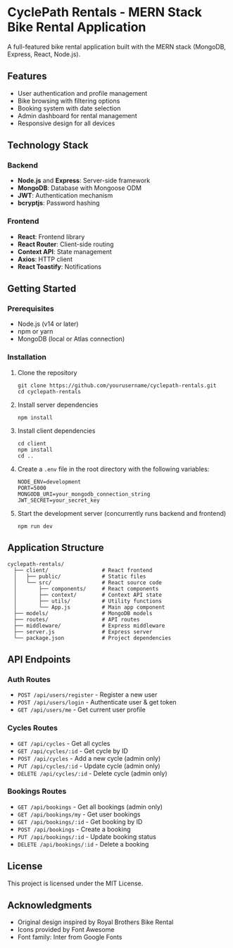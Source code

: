 # CyclePath Rentals - MERN Stack Bike Rental Application

A full-featured bike rental application built with the MERN stack (MongoDB, Express, React, Node.js).

## Features

- User authentication and profile management
- Bike browsing with filtering options
- Booking system with date selection
- Admin dashboard for rental management
- Responsive design for all devices

## Technology Stack

### Backend
- **Node.js** and **Express**: Server-side framework
- **MongoDB**: Database with Mongoose ODM
- **JWT**: Authentication mechanism
- **bcryptjs**: Password hashing

### Frontend
- **React**: Frontend library
- **React Router**: Client-side routing
- **Context API**: State management
- **Axios**: HTTP client
- **React Toastify**: Notifications

## Getting Started

### Prerequisites
- Node.js (v14 or later)
- npm or yarn
- MongoDB (local or Atlas connection)

### Installation

1. Clone the repository
   ```
   git clone https://github.com/yourusername/cyclepath-rentals.git
   cd cyclepath-rentals
   ```

2. Install server dependencies
   ```
   npm install
   ```

3. Install client dependencies
   ```
   cd client
   npm install
   cd ..
   ```

4. Create a `.env` file in the root directory with the following variables:
   ```
   NODE_ENV=development
   PORT=5000
   MONGODB_URI=your_mongodb_connection_string
   JWT_SECRET=your_secret_key
   ```

5. Start the development server (concurrently runs backend and frontend)
   ```
   npm run dev
   ```

## Application Structure

```
cyclepath-rentals/
  ├── client/                 # React frontend
  │   ├── public/             # Static files
  │   └── src/                # React source code
  │       ├── components/     # React components
  │       ├── context/        # Context API state
  │       ├── utils/          # Utility functions
  │       └── App.js          # Main app component
  ├── models/                 # MongoDB models
  ├── routes/                 # API routes
  ├── middleware/             # Express middleware
  ├── server.js               # Express server
  └── package.json            # Project dependencies
```

## API Endpoints

### Auth Routes
- `POST /api/users/register` - Register a new user
- `POST /api/users/login` - Authenticate user & get token
- `GET /api/users/me` - Get current user profile

### Cycles Routes
- `GET /api/cycles` - Get all cycles
- `GET /api/cycles/:id` - Get cycle by ID
- `POST /api/cycles` - Add a new cycle (admin only)
- `PUT /api/cycles/:id` - Update cycle (admin only)
- `DELETE /api/cycles/:id` - Delete cycle (admin only)

### Bookings Routes
- `GET /api/bookings` - Get all bookings (admin only)
- `GET /api/bookings/my` - Get user bookings
- `GET /api/bookings/:id` - Get booking by ID
- `POST /api/bookings` - Create a booking
- `PUT /api/bookings/:id` - Update booking status
- `DELETE /api/bookings/:id` - Delete a booking

## License

This project is licensed under the MIT License.

## Acknowledgments

- Original design inspired by Royal Brothers Bike Rental
- Icons provided by Font Awesome
- Font family: Inter from Google Fonts
